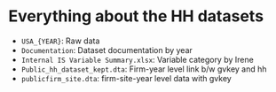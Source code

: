 # Everything about the HH datasets

- `USA_{YEAR}`: Raw data
-  `Documentation`: Dataset documentation by year
- `Internal IS Variable Summary.xlsx`: Variable category by Irene
- `Public_hh_dataset_kept.dta`: Firm-year level link b/w gvkey and hh
- `publicfirm_site.dta`: firm-site-year level data with gvkey